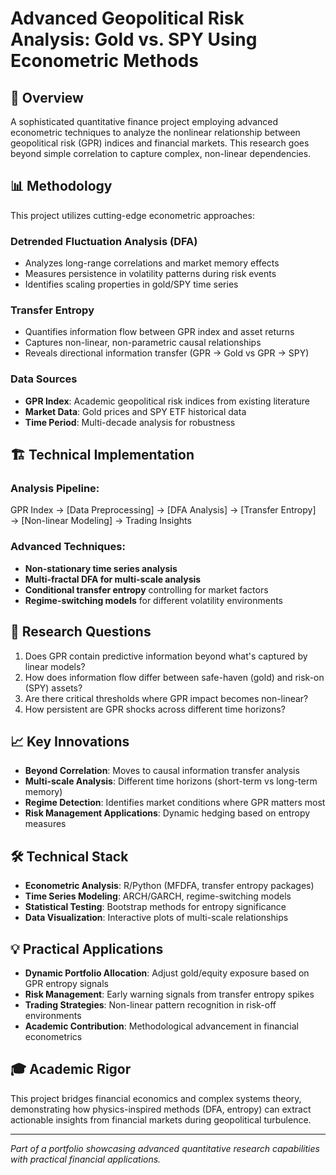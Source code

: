 # Advanced Geopolitical Risk Analysis: Gold vs. SPY Using Econometric Methods

## 🔬 Overview
A sophisticated quantitative finance project employing advanced econometric techniques to analyze the nonlinear relationship between geopolitical risk (GPR) indices and financial markets. This research goes beyond simple correlation to capture complex, non-linear dependencies.

## 📊 Methodology
This project utilizes cutting-edge econometric approaches:

### **Detrended Fluctuation Analysis (DFA)**
- Analyzes long-range correlations and market memory effects
- Measures persistence in volatility patterns during risk events
- Identifies scaling properties in gold/SPY time series

### **Transfer Entropy**
- Quantifies information flow between GPR index and asset returns
- Captures non-linear, non-parametric causal relationships
- Reveals directional information transfer (GPR → Gold vs GPR → SPY)

### **Data Sources**
- **GPR Index**: Academic geopolitical risk indices from existing literature
- **Market Data**: Gold prices and SPY ETF historical data
- **Time Period**: Multi-decade analysis for robustness

## 🏗️ Technical Implementation

### Analysis Pipeline:
GPR Index → [Data Preprocessing] → [DFA Analysis] → [Transfer Entropy] → [Non-linear Modeling] → Trading Insights



### Advanced Techniques:
- **Non-stationary time series analysis**
- **Multi-fractal DFA for multi-scale analysis**
- **Conditional transfer entropy** controlling for market factors
- **Regime-switching models** for different volatility environments

## 🎯 Research Questions
1. Does GPR contain predictive information beyond what's captured by linear models?
2. How does information flow differ between safe-haven (gold) and risk-on (SPY) assets?
3. Are there critical thresholds where GPR impact becomes non-linear?
4. How persistent are GPR shocks across different time horizons?

## 📈 Key Innovations
- **Beyond Correlation**: Moves to causal information transfer analysis
- **Multi-scale Analysis**: Different time horizons (short-term vs long-term memory)
- **Regime Detection**: Identifies market conditions where GPR matters most
- **Risk Management Applications**: Dynamic hedging based on entropy measures

## 🛠️ Technical Stack
- **Econometric Analysis**: R/Python (MFDFA, transfer entropy packages)
- **Time Series Modeling**: ARCH/GARCH, regime-switching models
- **Statistical Testing**: Bootstrap methods for entropy significance
- **Data Visualization**: Interactive plots of multi-scale relationships

## 💡 Practical Applications
- **Dynamic Portfolio Allocation**: Adjust gold/equity exposure based on GPR entropy signals
- **Risk Management**: Early warning signals from transfer entropy spikes
- **Trading Strategies**: Non-linear pattern recognition in risk-off environments
- **Academic Contribution**: Methodological advancement in financial econometrics


## 🎓 Academic Rigor
This project bridges financial economics and complex systems theory, demonstrating how physics-inspired methods (DFA, entropy) can extract actionable insights from financial markets during geopolitical turbulence.

---

*Part of a portfolio showcasing advanced quantitative research capabilities with practical financial applications.*
